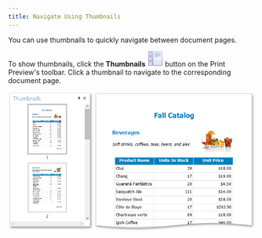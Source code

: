 ```yaml
---
title: Navigate Using Thumbnails
---
```

You can use thumbnails to quickly navigate between document pages.

To show thumbnails, click the **Thumbnails** ![WPFDesigner_PreviewToolbar_Thumbnails](../../../../images/Img125689.png) button on the Print Preview's toolbar. Click a thumbnail to navigate to the corresponding document page.

![wpf-document-preview-thumbnails](../../../../images/Img126587.png)